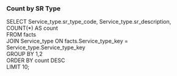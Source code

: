 ### Count by SR Type
SELECT Service_type.sr_type_code, Service_type.sr_description, COUNT(*) AS count
<br>
FROM facts
<br>
JOIN Service_type ON facts.Service_type_key = Service_type.Service_type_key
<br>
GROUP BY 1,2
<br>
ORDER BY count DESC
<br>
LIMIT 10;
